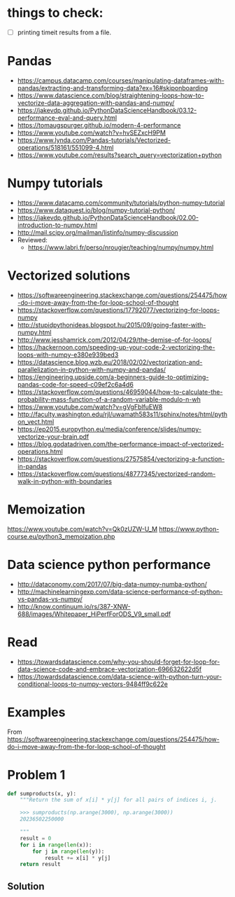 # things to check:
- [ ] printing timeit results from a file.

# Pandas
* https://campus.datacamp.com/courses/manipulating-dataframes-with-pandas/extracting-and-transforming-data?ex=16#skiponboarding
* https://www.datascience.com/blog/straightening-loops-how-to-vectorize-data-aggregation-with-pandas-and-numpy/
* https://jakevdp.github.io/PythonDataScienceHandbook/03.12-performance-eval-and-query.html
* https://tomaugspurger.github.io/modern-4-performance
* https://www.youtube.com/watch?v=hvSEZxcH9PM
* https://www.lynda.com/Pandas-tutorials/Vectorized-operations/518161/551099-4.html
* https://www.youtube.com/results?search_query=vectorization+python

# Numpy tutorials
* https://www.datacamp.com/community/tutorials/python-numpy-tutorial
* https://www.dataquest.io/blog/numpy-tutorial-python/
* https://jakevdp.github.io/PythonDataScienceHandbook/02.00-introduction-to-numpy.html
* http://mail.scipy.org/mailman/listinfo/numpy-discussion
* Reviewed:
  * https://www.labri.fr/perso/nrougier/teaching/numpy/numpy.html

# Vectorized solutions
* https://softwareengineering.stackexchange.com/questions/254475/how-do-i-move-away-from-the-for-loop-school-of-thought
* https://stackoverflow.com/questions/17792077/vectorizing-for-loops-numpy
* http://stupidpythonideas.blogspot.hu/2015/09/going-faster-with-numpy.html
* http://www.jesshamrick.com/2012/04/29/the-demise-of-for-loops/
* https://hackernoon.com/speeding-up-your-code-2-vectorizing-the-loops-with-numpy-e380e939bed3
* https://datascience.blog.wzb.eu/2018/02/02/vectorization-and-parallelization-in-python-with-numpy-and-pandas/
* https://engineering.upside.com/a-beginners-guide-to-optimizing-pandas-code-for-speed-c09ef2c6a4d6
* https://stackoverflow.com/questions/46959044/how-to-calculate-the-probability-mass-function-of-a-random-variable-modulo-n-wh
* https://www.youtube.com/watch?v=gVgFblfuEW8
* http://faculty.washington.edu/rjl/uwamath583s11/sphinx/notes/html/python_vect.html
* https://ep2015.europython.eu/media/conference/slides/numpy-vectorize-your-brain.pdf
* https://blog.godatadriven.com/the-performance-impact-of-vectorized-operations.html
* https://stackoverflow.com/questions/27575854/vectorizing-a-function-in-pandas
* https://stackoverflow.com/questions/48777345/vectorized-random-walk-in-python-with-boundaries

# Memoization
https://www.youtube.com/watch?v=Qk0zUZW-U_M
https://www.python-course.eu/python3_memoization.php

# Data science python performance
* http://dataconomy.com/2017/07/big-data-numpy-numba-python/
* http://machinelearningexp.com/data-science-performance-of-python-vs-pandas-vs-numpy/
* http://know.continuum.io/rs/387-XNW-688/images/Whitepaper_HiPerfForODS_V9_small.pdf

# Read
* https://towardsdatascience.com/why-you-should-forget-for-loop-for-data-science-code-and-embrace-vectorization-696632622d5f
* https://towardsdatascience.com/data-science-with-python-turn-your-conditional-loops-to-numpy-vectors-9484ff9c622e

# Examples
From https://softwareengineering.stackexchange.com/questions/254475/how-do-i-move-away-from-the-for-loop-school-of-thought

# Problem 1
```py
def sumproducts(x, y):
    """Return the sum of x[i] * y[j] for all pairs of indices i, j.

    >>> sumproducts(np.arange(3000), np.arange(3000))
    20236502250000

    """
    result = 0
    for i in range(len(x)):
        for j in range(len(y)):
            result += x[i] * y[j]
    return result
```

## Solution
```py

```
